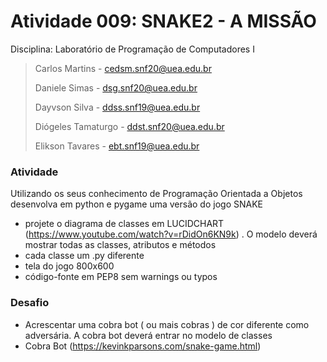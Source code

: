 # Atividade 009: SNAKE2 - A MISSÃO


Disciplina: Laboratório de Programação de Computadores I
> 
> Carlos Martins - cedsm.snf20@uea.edu.br
> 
> Daniele Simas - dsg.snf20@uea.edu.br
> 
> Dayvson Silva - ddss.snf19@uea.edu.br
>
> Diógeles Tamaturgo - ddst.snf20@uea.edu.br
> 
> Elikson Tavares - ebt.snf19@uea.edu.br


### Atividade


Utilizando os seus conhecimento de Programação Orientada a Objetos desenvolva em python e pygame uma versão do jogo SNAKE

- projete o diagrama de classes em LUCIDCHART (https://www.youtube.com/watch?v=rDidOn6KN9k) . O modelo deverá mostrar todas as classes, atributos e métodos
- cada classe um .py diferente
- tela do jogo 800x600
- código-fonte em PEP8 sem warnings ou typos


### Desafio

- Acrescentar uma cobra bot ( ou mais cobras ) de cor diferente como adversária. A cobra bot deverá entrar no modelo de classes
- Cobra Bot (https://kevinkparsons.com/snake-game.html)
